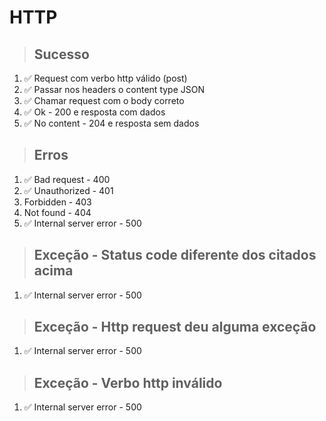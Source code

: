 # HTTP

> ## Sucesso
1. ✅ Request com verbo http válido (post)
2. ✅ Passar nos headers o content type JSON
3. ✅ Chamar request com o body correto
4. ✅ Ok - 200 e resposta com dados
5. ✅ No content - 204 e resposta sem dados

> ## Erros
1. ✅ Bad request - 400
2. ✅ Unauthorized - 401
3. Forbidden - 403
4. Not found - 404
5. ✅ Internal server error - 500

> ## Exceção - Status code diferente dos citados acima
1. ✅ Internal server error - 500

> ## Exceção - Http request deu alguma exceção
1. ✅ Internal server error - 500

> ## Exceção - Verbo http inválido
1. ✅ Internal server error - 500